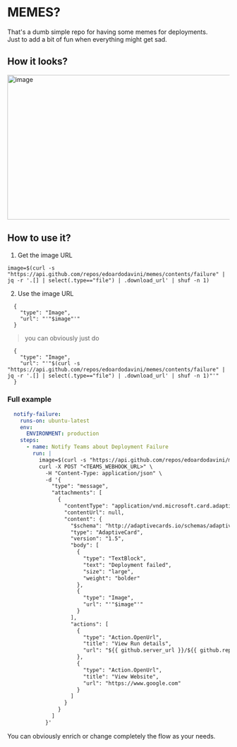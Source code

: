 # MEMES?

That's a dumb simple repo for having some memes for deployments.  
Just to add a bit of fun when everything might get sad.

## How it looks?
<img width="509" height="328" alt="image" src="https://github.com/user-attachments/assets/14b05c24-f0d8-4f39-8444-a8a6fa0d9f58" />


## How to use it?

1. Get the image URL 
```
image=$(curl -s "https://api.github.com/repos/edoardodavini/memes/contents/failure" | jq -r '.[] | select(.type=="file") | .download_url' | shuf -n 1)
```

2. Use the image URL
```
  {
    "type": "Image",
    "url": "'"$image"'"
  }
```

> you can obviously just do 
```
  {
    "type": "Image",
    "url": "'"$(curl -s "https://api.github.com/repos/edoardodavini/memes/contents/failure" | jq -r '.[] | select(.type=="file") | .download_url' | shuf -n 1)"'"
  }
```


### Full example

```yml
  notify-failure:
    runs-on: ubuntu-latest
    env:
      ENVIRONMENT: production
    steps:
      - name: Notify Teams about Deployment Failure
        run: |
          image=$(curl -s "https://api.github.com/repos/edoardodavini/memes/contents/failure" | jq -r '.[] | select(.type=="file") | .download_url' | shuf -n 1)
          curl -X POST "<TEAMS_WEBHOOK_URL>" \
            -H "Content-Type: application/json" \
            -d '{
              "type": "message",
              "attachments": [
                {
                  "contentType": "application/vnd.microsoft.card.adaptive",
                  "contentUrl": null,
                  "content": {
                    "$schema": "http://adaptivecards.io/schemas/adaptive-card.json",
                    "type": "AdaptiveCard",
                    "version": "1.5",
                    "body": [
                      {
                        "type": "TextBlock",
                        "text": "Deployment failed",
                        "size": "large",
                        "weight": "bolder"
                      },
                      {
                        "type": "Image",
                        "url": "'"$image"'"
                      }
                    ],
                    "actions": [
                      {
                        "type": "Action.OpenUrl",
                        "title": "View Run details",
                        "url": "${{ github.server_url }}/${{ github.repository }}/actions/runs/${{ github.run_id }}"
                      },
                      {
                        "type": "Action.OpenUrl",
                        "title": "View Website",
                        "url": "https://www.google.com"
                      }
                    ]
                  }
                }
              ]
            }'
```

You can obviously enrich or change completely the flow as your needs.
